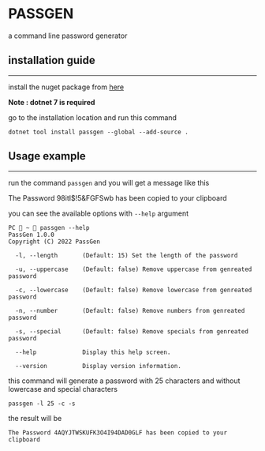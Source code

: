 # PASSGEN

a command line password generator

## installation guide
---
install the nuget package from <a href="https://github.com/dyako-baram/PassGen/releases/download/v1.0.0/PassGen.1.0.0.nupkg"> here</a> 

__Note : dotnet 7 is required__

go to the installation location and run this command

```
dotnet tool install passgen --global --add-source .
```

## Usage example
---
run the command `passgen` and you will get a message like this

The Password 98itI$!5&FGFSwb has been copied to your clipboard

you can see the available options with `--help` argument 

```
PC  ~  passgen --help
PassGen 1.0.0
Copyright (C) 2022 PassGen

  -l, --length       (Default: 15) Set the length of the password

  -u, --uppercase    (Default: false) Remove uppercase from genreated password

  -c, --lowercase    (Default: false) Remove lowercase from genreated password

  -n, --number       (Default: false) Remove numbers from genreated password

  -s, --special      (Default: false) Remove specials from genreated password

  --help             Display this help screen.

  --version          Display version information.
```

this command will generate a password with 25 characters and without lowercase and special characters

```
passgen -l 25 -c -s
```
the result will be
```
The Password 4AQYJTWSKUFK3O4I94DAD0GLF has been copied to your clipboard
```
